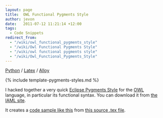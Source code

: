 ```yaml
---
layout: page
title:  OWL Functional Pygments Style
author: jevon
date:   2011-07-12 11:21:14 +12:00
tags:
  - Code Snippets
redirect_from:
  - "/wiki/owl_functional_pygments_style"
  - "/wiki/Owl Functional Pygments Style"
  - "/wiki/owl functional pygments style"
  - "/wiki/Owl_Functional_Pygments_Style"
---
```


[Python](Python.md) / [Latex](Latex.md) / [Alloy](alloy.md)

{% include template-pygments-styles.md %}

I hacked together a very quick [Eclipse Pygments Style](Eclipse_Pygments_Style.md) for the [OWL](OWL.md) language, in particular its functional syntax. You can download it from <a href="http://code.google.com/p/iaml/source/browse/trunk/org.openiaml.docs.tools/latex/pygments-owl/">the IAML site</a>.

It creates a <a href="http://iaml.googlecode.com/svn/trunk/org.openiaml.docs.tools/latex/pygments-owl/code-sample-owl.pdf">code sample like this</a> from <a href="http://code.google.com/p/iaml/source/browse/trunk/org.openiaml.docs.tools/latex/pygments-owl/code-sample.tex">this source .tex file</a>.
